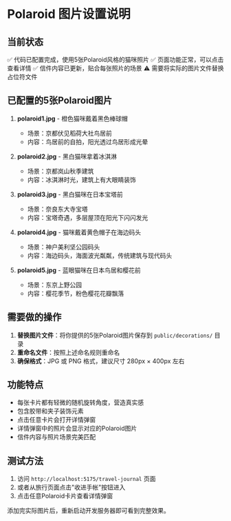 # Polaroid 图片设置说明

## 当前状态
✅ 代码已配置完成，使用5张Polaroid风格的猫咪照片
✅ 页面功能正常，可以点击查看详情
✅ 信件内容已更新，贴合每张照片的场景
⚠️ 需要将实际的图片文件替换占位符文件

## 已配置的5张Polaroid图片

1. **polaroid1.jpg** - 橙色猫咪戴着黑色棒球帽
   - 场景：京都伏见稻荷大社鸟居前
   - 内容：鸟居前的自拍，阳光透过鸟居形成光晕

2. **polaroid2.jpg** - 黑白猫咪拿着冰淇淋
   - 场景：京都岚山秋季建筑
   - 内容：冰淇淋时光，建筑上有大眼睛装饰

3. **polaroid3.jpg** - 黑白猫咪在日本宝塔前
   - 场景：奈良东大寺宝塔
   - 内容：宝塔奇遇，多层屋顶在阳光下闪闪发光

4. **polaroid4.jpg** - 猫咪戴着黄色帽子在海边码头
   - 场景：神户美利坚公园码头
   - 内容：海边码头，海面波光粼粼，传统建筑与现代码头

5. **polaroid5.jpg** - 蓝眼猫咪在日本鸟居和樱花前
   - 场景：东京上野公园
   - 内容：樱花季节，粉色樱花花瓣飘落

## 需要做的操作

1. **替换图片文件**：将你提供的5张Polaroid图片保存到 `public/decorations/` 目录
2. **重命名文件**：按照上述命名规则重命名
3. **确保格式**：JPG 或 PNG 格式，建议尺寸 280px × 400px 左右

## 功能特点

- 每张卡片都有轻微的随机旋转角度，营造真实感
- 包含胶带和夹子装饰元素
- 点击任意卡片会打开详情弹窗
- 详情弹窗中的照片会显示对应的Polaroid图片
- 信件内容与照片场景完美匹配

## 测试方法

1. 访问 `http://localhost:5175/travel-journal` 页面
2. 或者从旅行页面点击"收进手帐"按钮进入
3. 点击任意Polaroid卡片查看详情弹窗

添加完实际图片后，重新启动开发服务器即可看到完整效果。 